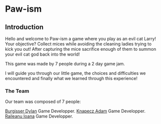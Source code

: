 # Paw-ism
 
## Introduction
Hello and welcome to Paw-ism a game where you play as an evil cat Larry! Your objective? Collect mices while avoiding the cleaning ladies trying to kick you out! After capturing the mice sacrifice enough of them to summon your evil cat god back into the world!

This game was made by 7 people during a 2 day game jam.

I will guide you through our little game, the choices and difficulties we encountered and finally what we learned through this experience!

### The Team

Our team was composed of 7 people:

[Burgisser Dylan]() Game Developper.
[Knapecz Adam]() Game Developper.
[Raileanu Ioana]() Game Developper.
[]()

